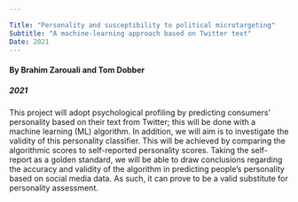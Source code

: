 ```yaml
---

Title: "Personality and susceptibility to political microtargeting"
Subtitle: "A machine-learning approach based on Twitter text"
Date: 2021
---
```


#### By Brahim Zarouali and Tom Dobber
##### 2021

This project will adopt psychological profiling by predicting consumers’ personality based on their text from Twitter; this will be done with a machine learning (ML) algorithm. In addition, we will aim is to investigate the validity of this personality classifier. This will be achieved by comparing the algorithmic scores to self-reported personality scores. Taking the self-report as a golden standard, we will be able to draw conclusions regarding the accuracy and validity of the algorithm in predicting people’s personality based on social media data. As such, it can prove to be a valid substitute for personality assessment.



